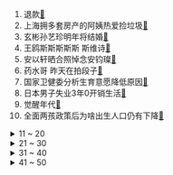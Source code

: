 1. 退款[:link:](https://s.weibo.com/weibo?q=%23退款%23&Refer=top)
2. 上海拥多套房产的阿姨热爱捡垃圾[:link:](https://s.weibo.com/weibo?q=%23上海拥多套房产的阿姨热爱捡垃圾%23&Refer=top)
3. 玄彬孙艺珍明年将结婚[:link:](https://s.weibo.com/weibo?q=%23玄彬孙艺珍明年将结婚%23&Refer=top)
4. 王鸥斯斯斯斯斯 斯维诗[:link:](https://s.weibo.com/weibo?q=%23王鸥斯斯斯斯斯%20斯维诗%23&Refer=top)
5. 安以轩晒合照悼念安钧璨[:link:](https://s.weibo.com/weibo?q=%23安以轩晒合照悼念安钧璨%23&Refer=top)
6. 药水哥 昨天在拍段子[:link:](https://s.weibo.com/weibo?q=%23药水哥%20昨天在拍段子%23&Refer=top)
7. 国家卫健委分析生育意愿降低原因[:link:](https://s.weibo.com/weibo?q=%23国家卫健委分析生育意愿降低原因%23&Refer=top)
8. 日本男子失业3年0开销生活[:link:](https://s.weibo.com/weibo?q=%23日本男子失业3年0开销生活%23&Refer=top)
9. 觉醒年代[:link:](https://s.weibo.com/weibo?q=%23觉醒年代%23&Refer=top)
10. 全面两孩政策后为啥出生人口仍有下降[:link:](https://s.weibo.com/weibo?q=%23全面两孩政策后为啥出生人口仍有下降%23&Refer=top)
<details>
<summary>11 ~ 20</summary>

11. 618尾款[:link:](https://s.weibo.com/weibo?q=%23618尾款%23&Refer=top)
12. 姚晨剪了刘海[:link:](https://s.weibo.com/weibo?q=%23姚晨剪了刘海%23&Refer=top)
13. 14岁石头比郭涛高了[:link:](https://s.weibo.com/weibo?q=%2314岁石头比郭涛高了%23&Refer=top)
14. 广东新增10例本土确诊[:link:](https://s.weibo.com/weibo?q=%23广东新增10例本土确诊%23&Refer=top)
15. 雷佳音吃完火锅的肚子[:link:](https://s.weibo.com/weibo?q=%23雷佳音吃完火锅的肚子%23&Refer=top)
16. 有没有一部作品让papi同事挑不出刺儿[:link:](https://s.weibo.com/weibo?q=%23有没有一部作品让papi同事挑不出刺儿%23&Refer=top)
17. 50岁已婚阿姨同时骗婚2名30岁男子[:link:](https://s.weibo.com/weibo?q=%2350岁已婚阿姨同时骗婚2名30岁男子%23&Refer=top)
18. 王一博官宣博换头像[:link:](https://s.weibo.com/weibo?q=%23王一博官宣博换头像%23&Refer=top)
19. 北外徐正镔[:link:](https://s.weibo.com/weibo?q=%23北外徐正镔%23&Refer=top)
20. 岳岳演出的耳机丢了[:link:](https://s.weibo.com/weibo?q=%23岳岳演出的耳机丢了%23&Refer=top)
</details>
<details>
<summary>21 ~ 30</summary>

21. 特斯拉法务部[:link:](https://s.weibo.com/weibo?q=%23特斯拉法务部%23&Refer=top)
22. 不爱过生日的真实原因[:link:](https://s.weibo.com/weibo?q=%23不爱过生日的真实原因%23&Refer=top)
23. 闲淡抄人[:link:](https://s.weibo.com/weibo?q=%23闲淡抄人%23&Refer=top)
24. 没有手机和wifi的童年[:link:](https://s.weibo.com/weibo?q=%23没有手机和wifi的童年%23&Refer=top)
25. 印度21名囚犯担心疫情拒绝假释[:link:](https://s.weibo.com/weibo?q=%23印度21名囚犯担心疫情拒绝假释%23&Refer=top)
26. 国家卫健委就三孩政策答记者问[:link:](https://s.weibo.com/weibo?q=%23国家卫健委就三孩政策答记者问%23&Refer=top)
27. 六一快乐[:link:](https://s.weibo.com/weibo?q=%23六一快乐%23&Refer=top)
28. 摩尔庄园[:link:](https://s.weibo.com/weibo?q=%23摩尔庄园%23&Refer=top)
29. 6月1日起杭州地铁开始亮码乘车[:link:](https://s.weibo.com/weibo?q=%236月1日起杭州地铁开始亮码乘车%23&Refer=top)
30. Angelababy闺蜜说再也不发了[:link:](https://s.weibo.com/weibo?q=%23Angelababy闺蜜说再也不发了%23&Refer=top)
</details>
<details>
<summary>31 ~ 40</summary>

31. 大吃一金[:link:](https://s.weibo.com/weibo?q=%23大吃一金%23&Refer=top)
32. 你愿意活成父母那样的人吗[:link:](https://s.weibo.com/weibo?q=%23你愿意活成父母那样的人吗%23&Refer=top)
33. 原来柯南片尾曲的歌词这么好笑[:link:](https://s.weibo.com/weibo?q=%23原来柯南片尾曲的歌词这么好笑%23&Refer=top)
34. 广州市民顶暴雨核酸检测[:link:](https://s.weibo.com/weibo?q=%23广州市民顶暴雨核酸检测%23&Refer=top)
35. 蔡徐坤帮黄旭熙把纹身p掉了[:link:](https://s.weibo.com/weibo?q=%23蔡徐坤帮黄旭熙把纹身p掉了%23&Refer=top)
36. 新修订未成年人保护法实施[:link:](https://s.weibo.com/weibo?q=%23新修订未成年人保护法实施%23&Refer=top)
37. 儿童节礼物[:link:](https://s.weibo.com/weibo?q=%23儿童节礼物%23&Refer=top)
38. 觉醒年代导演人民日报撰文[:link:](https://s.weibo.com/weibo?q=%23觉醒年代导演人民日报撰文%23&Refer=top)
39. 林更新破坏谭松韵粉丝队形[:link:](https://s.weibo.com/weibo?q=%23林更新破坏谭松韵粉丝队形%23&Refer=top)
40. 杜淳演的王伯祥[:link:](https://s.weibo.com/weibo?q=%23杜淳演的王伯祥%23&Refer=top)
</details>
<details>
<summary>41 ~ 50</summary>

41. 张韶涵腹肌[:link:](https://s.weibo.com/weibo?q=%23张韶涵腹肌%23&Refer=top)
42. 广东新增2例本土无症状[:link:](https://s.weibo.com/weibo?q=%23广东新增2例本土无症状%23&Refer=top)
43. 摩尔庄园加好友[:link:](https://s.weibo.com/weibo?q=%23摩尔庄园加好友%23&Refer=top)
44. 兔子红绿灯[:link:](https://s.weibo.com/weibo?q=%23兔子红绿灯%23&Refer=top)
45. 76人 奇才[:link:](https://s.weibo.com/weibo?q=%2376人%20奇才%23&Refer=top)
46. 黄圣依在线求助网友挑礼服[:link:](https://s.weibo.com/weibo?q=%23黄圣依在线求助网友挑礼服%23&Refer=top)
47. 试点地区婚姻登记跨省通办[:link:](https://s.weibo.com/weibo?q=%23试点地区婚姻登记跨省通办%23&Refer=top)
48. 小孩和大人的心态对比[:link:](https://s.weibo.com/weibo?q=%23小孩和大人的心态对比%23&Refer=top)
49. 珠海暴雨[:link:](https://s.weibo.com/weibo?q=%23珠海暴雨%23&Refer=top)
50. 恩比德受伤[:link:](https://s.weibo.com/weibo?q=%23恩比德受伤%23&Refer=top)
51. 六一儿童节[:link:](https://s.weibo.com/weibo?q=%23六一儿童节%23&Refer=top)
</details>